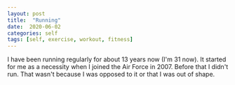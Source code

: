 ```yaml
---
layout: post
title:  "Running"
date:  2020-06-02
categories: self
tags: [self, exercise, workout, fitness]
---
```


I have been running regularly for about 13 years now (I'm 31 now). It started for me as a necessity when I joined the Air Force in 2007. Before that I didn't run. That wasn't because I was opposed to it or that I was out of shape. 
